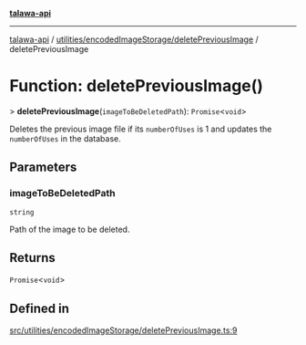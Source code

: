 [**talawa-api**](../../../../README.md)

***

[talawa-api](../../../../modules.md) / [utilities/encodedImageStorage/deletePreviousImage](../README.md) / deletePreviousImage

# Function: deletePreviousImage()

\> **deletePreviousImage**(`imageToBeDeletedPath`): `Promise`\<`void`\>

Deletes the previous image file if its `numberOfUses` is 1 and updates the `numberOfUses` in the database.

## Parameters

### imageToBeDeletedPath

`string`

Path of the image to be deleted.

## Returns

`Promise`\<`void`\>

## Defined in

[src/utilities/encodedImageStorage/deletePreviousImage.ts:9](https://github.com/PalisadoesFoundation/talawa-api/blob/4b5c74fd36bcfc2e36f3a06b67d517e865c188be/src/utilities/encodedImageStorage/deletePreviousImage.ts#L9)
